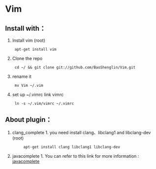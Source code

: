 # Vim
## Install with：

1. Install vim (root)

		apt-get install vim

2. Clone the repo

		cd ~/ && git clone git://github.com/BaoShenglin/Vim.git

3. rename it

		mv Vim ~/.vim

4. set up ~/.vimrc link vimrc

		ln -s ~/.vim/vimrc ~/.vimrc

## About plugin：

1. clang_complete
		1. you need install clang、libclang1 and libclang-dev (root)
			
			apt-get install clang libclang1 libclang-dev

2. javacomplete
		1. You can refer to this link for more information : [javacomplete](https://github.com/vim-scripts/javacomplete)

